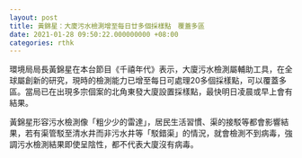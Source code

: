 ```yaml
---
layout: post
title: 黃錦星：大廈污水檢測增至每日廿多個採樣點　覆蓋多區
date: 2021-01-28 09:50:22.000000000 +08:00
categories: rthk
---
```


環境局局長黃錦星在本台節目《千禧年代》表示，大廈污水檢測屬輔助工具，在全球屬創新的研究，現時的檢測能力已增至每日可處理20多個採樣點，可以覆蓋多區。當局已在出現多宗個案的北角東發大廈設置採樣點，最快明日凌晨或早上會有結果。

黃錦星形容污水檢測像「粗少少的雷達」，居民生活習慣、渠的接駁等都會影響結果，若有渠管駁至清水井而非污水井等「駁錯渠」的情況，就會檢測不到病毒，強調污水檢測結果即使呈陰性，都不代表大廈沒有病毒。
